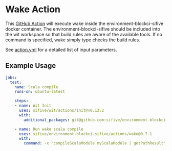 # Wake Action

This [GitHub Action](https://github.com/features/actions) will execute wake
inside the environment-blockci-sifive docker container.  The
environment-blockci-sifive should be included into the wit workspace so that
build rules are aware of the available tools.  If no command is specified,
wake simply type checks the build rules.

See [action.yml](./action.yml) for a detailed list of input parameters.

## Example Usage

```yaml
jobs:
  test:
    name: Scala compile
    runs-on: ubuntu-latest

    steps:
    - name: Wit Init
      uses: sifive/wit/actions/init@v0.13.2
      with:
        additional_packages: git@github.com:sifive/environment-blockci-sifive.git::0.7.1

    - name: Run wake scala compile
      uses: sifive/environment-blockci-sifive/actions/wake@0.7.1
      with:
        command: -x 'compileScalaModule myScalaModule | getPathResult'
```
